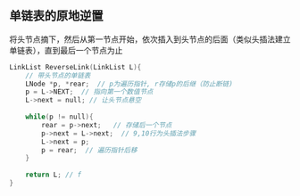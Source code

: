 ## 单链表的原地逆置

将头节点摘下，然后从第一节点开始，依次插入到头节点的后面（类似头插法建立单链表），直到最后一个节点为止

```C
LinkList ReverseLink(LinkList L){
	// 带头节点的单链表
    LNode *p, *rear;  // p为遍历指针, r存储p的后继（防止断链)
    p = L->NEXT;  // 指向第一个数值节点
    L->next = null; // 让头节点悬空
    
    while(p != null){
        rear = p->next;   // 存储后一个节点
        p->next = L->next;  // 9,10行为头插法步骤
        L->next = p;
        p = rear;  // 遍历指针后移
    }
    
    return L; // f
}
```

